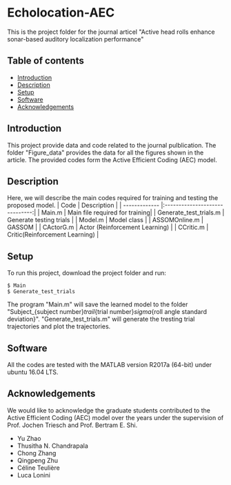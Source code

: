 # Echolocation-AEC
This is the project folder for the journal articel "Active head rolls enhance sonar-based auditory localization performance"
## Table of contents
* [Introduction](#introduction)
* [Description](#description)
* [Setup](#setup)
* [Software](#software)
* [Acknowledgements](#acknowledgements)

## Introduction
This project provide data and code related to the journal pulblication. The folder "Figure_data" provides the data for all the figures shown in the article. The provided codes form the Active Efficient Coding (AEC) model.
	
## Description
Here, we will describe the main codes required for training and testing the proposed model.
| Code                        | Description                    |
| -------------               |:------------------------------:|
| Main.m                      | Main file required for training|
| Generate_test_trials.m      | Generate testing trials        |
| Model.m                     | Model class                    |
| ASSOMOnline.m               | GASSOM                         |
| CActorG.m                   | Actor (Reinforcement Learning) |
| CCritic.m                   | Critic(Reinforcement Learning) |
	
## Setup
To run this project, download the project folder and run:

```
$ Main
$ Generate_test_trials
```
The program "Main.m" will save the learned model to the folder "Subject_{subject number}_trail_{trial number}_sigma_{roll angle standard deviation}". "Generate_test_trials.m" will generate the tresting trial trajectories and plot the trajectories. 

## Software
All the codes are tested with the MATLAB version R2017a (64-bit) under ubuntu 16.04 LTS.

## Acknowledgements
We would like to acknowledge the graduate students contributed to the Active Efficient Coding (AEC) model over the years under the supervision of Prof. Jochen Triesch and Prof. Bertram E. Shi.

* Yu Zhao
* Thusitha N. Chandrapala
* Chong Zhang‬
* Qingpeng Zhu
* Céline Teulière
* Luca Lonini

